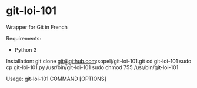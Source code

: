 # git-loi-101
Wrapper for Git in French

Requirements:
* Python 3

Installation:
git clone git@github.com:sopelj/git-loi-101.git
cd git-loi-101
sudo cp git-loi-101.py /usr/bin/git-loi-101
sudo chmod 755 /usr/bin/git-loi-101

Usage:
git-loi-101 COMMAND [OPTIONS]
